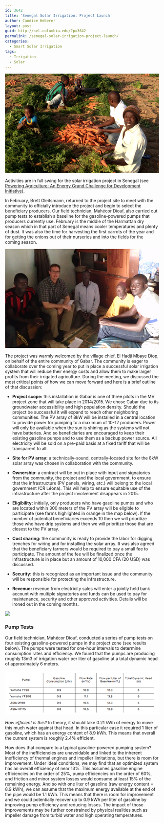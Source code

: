 ```yaml
---
id: 3642
title: 'Senegal Solar Irrigation: Project Launch'
author: Candice Heberer
layout: post
guid: http://sel.columbia.edu/?p=3642
permalink: /senegal-solar-irrigation-project-launch/
categories:
  - Smart Solar Irrigation
tags:
  - Irrigation
  - Solar
---
```

![farmersSenegal][1] 



Activities are in full swing for the solar irrigation project in Senegal (see <a href source="http://poweringag.org"> Powering Agriculture: An Energy Grand Challenge for Development Initiative)</a>.

In February, Brett Gleitsmann, returned to the project site to meet with the community to officially introduce the project and begin to select the beneficiary producers. Our field technician, Mahécor Diouf, also carried out pump tests to establish a baseline for the gasoline-powered pumps that producers currently use. February is the middle of the Harmattan dry season which in that part of Senegal means cooler temperatures and plenty of dust. It was also the time for harvesting the first carrots of the year and for getting the onions out of their nurseries and into the fields for the coming season.



![communitySenegal][2] 



The project was warmly welcomed by the village chief, El Hadji Mbaye Diop, on behalf of the entire community of Gabar. The community is eager to collaborate over the coming year to put in place a successful solar irrigation system that will reduce their energy costs and allow them to make larger profits from their irrigated agriculture. During the meeting, we discussed the most critical points of how we can move forward and here is a brief outline of that discussion:

  * **Project scope:** this installation in Gabar is one of three pilots in the MV project zone that will take place in 2014/2015. We chose Gabar due to its groundwater accessibility and high population density. Should the project be successful it will expand to reach other neighboring communities. The PV array of 8kW will be installed in a central location to provide power for pumping to a maximum of 10-12 producers. Power will only be available when the sun is shining as the systems will not have batteries. And so beneficiaries are encouraged to keep their existing gasoline pumps and to use them as a backup power source. All electricity will be sold on a pre-paid basis at a fixed tariff that will be transparent to all. 
  * **Site for PV array:** a technically-sound, centrally-located site for the 8kW solar array was chosen in collaboration with the community.</br> 

  * **Ownership:** a contract will be put in place with input and signatories from the community, the project and the local government, to ensure that the infrastructure (PV panels, wiring, etc.) will belong to the local government (CR Léona). This will help to ensure equitable use of the infrastructure after the project involvement disappears in 2015.</br> 

  * **Eligibility:** initially, only producers who have gasoline pumps and who are located within 300 meters of the PV array will be eligible to participate (see farms highlighted in orange in the map below). If the number of potential beneficiaries exceeds 10 then we will prioritize those who have drip systems and then we will prioritize those that are closest to the PV array.</br> 

  * **Cost sharing:** the community is ready to provide the labor for digging trenches for wiring and for installing the solar array. It was also agreed that the beneficiary farmers would be required to pay a small fee to participate. The amount of the fee will be finalized once the infrastructure is in place but an amount of 10,000 CFA (20 USD) was discussed.</br> 

  * **Security:** this is recognized as an important issue and the community will be responsible for protecting the infrastructure.</br> 

  * **Revenue:** revenue from electricity sales will enter a jointly held bank account with multiple signatories and funds can be used to pay for maintenance, security and other approved activities. Details will be ironed out in the coming months.</br> 

![][3] 

### Pump Tests

Our field technician, Mahécor Diouf, conducted a series of pump tests on four existing gasoline-powered pumps in the project zone (see results below). The pumps were tested for one-hour intervals to determine consumption rates and efficiency. We found that the pumps are producing roughly 13m3 of irrigation water per liter of gasoline at a total dynamic head of approximately 6 meters.



![pumpTestChart][4] 



*How efficient is this?* In theory, it should take 0.21 kWh of energy to move this much water against that head. In this particular case it required 1 liter of gasoline, which has an energy content of 8.9 kWh. This means that overall the current system is roughly 2.4% efficient.

How does that compare to a typical gasoline-powered pumping system? Most of the inefficiencies are unavoidable and linked to the inherent inefficiency of thermal engines and impeller limitations, but there is room for improvement. Under ideal conditions, we may find that an optimized system has an overall efficiency of near 13%. This assumes gasoline engine efficiencies on the order of 25%, pump efficiencies on the order of 60%, and friction and minor system losses would consume at least 15% of the remaining energy. And so with one liter of gasoline (raw energy content = 8.9 kWh), we can assume that the maximum energy available at the end of the pipe would be 1.1 kWh. This means that there is room for improvement and we could potentially recover up to 0.9 kWh per liter of gasoline by improving pump efficiency and reducing losses. The impact of those improvements may be further constrained by physical realities such as impeller damage from turbid water and high operating temperatures.

 [1]: /assets/images/blog/2014/04/farmersSenegal.jpg
 [2]: /assets/images/blog/2014/04/communitySenegal.jpg
 [3]: /assets/images/blog/2014/04/SenegalPump.jpg
 [4]: /assets/images/blog/2014/04/pumpTestChart.png